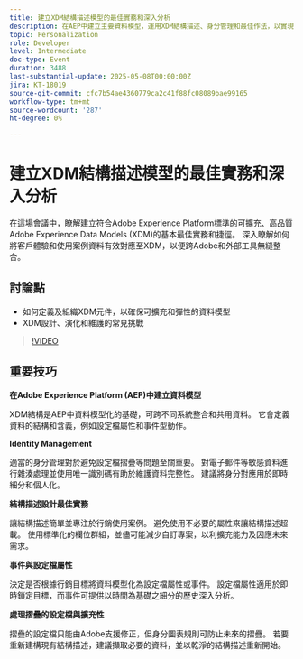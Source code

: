 ```yaml
---
title: 建立XDM結構描述模型的最佳實務和深入分析
description: 在AEP中建立主要資料模型，運用XDM結構描述、身分管理和最佳作法，以實現可擴充、即時個人化和細分。
topic: Personalization
role: Developer
level: Intermediate
doc-type: Event
duration: 3488
last-substantial-update: 2025-05-08T00:00:00Z
jira: KT-18019
source-git-commit: cfc7b54ae4360779ca2c41f88fc08089bae99165
workflow-type: tm+mt
source-wordcount: '287'
ht-degree: 0%

---
```



# 建立XDM結構描述模型的最佳實務和深入分析

在這場會議中，瞭解建立符合Adobe Experience Platform標準的可擴充、高品質Adobe Experience Data Models (XDM)的基本最佳實務和捷徑。 深入瞭解如何將客戶體驗和使用案例資料有效對應至XDM，以便跨Adobe和外部工具無縫整合。

## 討論點

* 如何定義及組織XDM元件，以確保可擴充和彈性的資料模型
* XDM設計、演化和維護的常見挑戰

>[!VIDEO](https://video.tv.adobe.com/v/3458042/?learn=on&enablevpops)

## 重要技巧

**在Adobe Experience Platform (AEP)中建立資料模型**

XDM結構是AEP中資料模型化的基礎，可跨不同系統整合和共用資料。 它會定義資料的結構和含義，例如設定檔屬性和事件型動作。

**Identity Management**

適當的身分管理對於避免設定檔摺疊等問題至關重要。 對電子郵件等敏感資料進行雜湊處理並使用唯一識別碼有助於維護資料完整性。 建議將身分對應用於即時細分和個人化。

**結構描述設計最佳實務**

讓結構描述簡單並專注於行銷使用案例。 避免使用不必要的屬性來讓結構描述超載。 使用標準化的欄位群組，並儘可能減少自訂專案，以利擴充能力及因應未來需求。

**事件與設定檔屬性**

決定是否根據行銷目標將資料模型化為設定檔屬性或事件。 設定檔屬性適用於即時鎖定目標，而事件可提供以時間為基礎之細分的歷史深入分析。

**處理摺疊的設定檔與擴充性**

摺疊的設定檔只能由Adobe支援修正，但身分圖表規則可防止未來的摺疊。 若要重新建構現有結構描述，建議擷取必要的資料，並以乾淨的結構描述重新開始。
